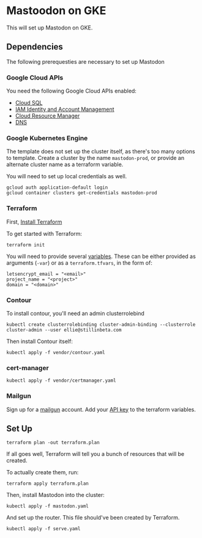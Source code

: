 # Mastoodon on GKE

This will set up Mastodon on GKE.

## Dependencies

The following prerequesties are necessary to set up Mastodon

### Google Cloud APIs

You need the following Google Cloud APIs enabled:

* [Cloud SQL][sql]
* [IAM Identity and Account Management][iam]
* [Cloud Resource Manager][resource]
* [DNS][dns]


[sql]: https://console.developers.google.com/apis/api/sqladmin.googleapis.com/overview
[iam]:https://console.developers.google.com/apis/api/iam.googleapis.com/overview
[resource]: https://console.developers.google.com/apis/api/cloudresourcemanager.googleapis.com/overview
[dns]: https://console.developers.google.com/apis/api/dns.googleapis.com/overview

### Google Kubernetes Engine

The template does not set up the cluster itself, as there's too many options to template. Create a cluster by the name `mastodon-prod`, or provide an alternate cluster name as a terraform variable.

You will need to set up local credentials as well.

```
gcloud auth application-default login
gcloud container clusters get-credentials mastodon-prod
```

### Terraform

First, [Install Terraform][install]

To get started with Terraform:

```
terraform init
```

You will need to provide several [variables][vars].
These can be either provided as arguments (`-var`) or as a `terraform.tfvars`, in the form of:

```
letsencrypt_email = "<email>"
project_name = "<project>"
domain = "<domain>"

```

[install]: https://www.terraform.io/downloads.html
[vars]: https://www.terraform.io/docs/configuration/variables.html


### Contour

To install contour, you'll need an admin clusterrolebind

```
kubectl create clusterrolebinding cluster-admin-binding --clusterrole cluster-admin --user ellie@stillinbeta.com
```

Then install Contour itself:

```
kubectl apply -f vendor/contour.yaml
```

### cert-manager

```
kubectl apply -f vendor/certmanager.yaml
```

### Mailgun

Sign up for a [mailgun][mailgun] account. Add your [API key][api] to the terraform variables.

[mailgun]: https://www.mailgun.com/
[api]: https://app.mailgun.com/app/account/security

## Set Up

```
terraform plan -out terraform.plan
```

If all goes well, Terraform will tell you a bunch of resources that will be created.

To actually create them, run:

```
terraform apply terraform.plan
```

Then, install Mastodon into the cluster:

```
kubectl apply -f mastodon.yaml
```

And set up the router. This file should've been created by Terraform.
```
kubectl apply -f serve.yaml
```
